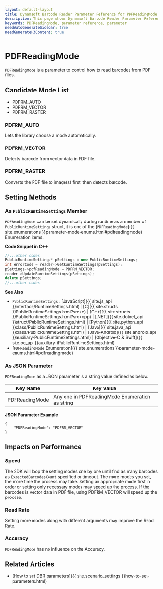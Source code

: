 ```yaml
---
layout: default-layout
title: Dynamsoft Barcode Reader Parameter Reference for PDFReadingMode
description: This page shows Dynamsoft Barcode Reader Parameter Reference for PDFReadingMode.
keywords: PDFReadingMode, parameter reference, parameter
needAutoGenerateSidebar: true
needGenerateH3Content: true
---
```



# PDFReadingMode 

`PDFReadingMode` is a parameter to control how to read barcodes from PDF files. 

## Candidate Mode List
- PDFRM_AUTO
- PDFRM_VECTOR
- PDFRM_RASTER

### PDFRM_AUTO
Lets the library choose a mode automatically.


### PDFRM_VECTOR
Detects barcode from vector data in PDF file.

### PDFRM_RASTER
Converts the PDF file to image(s) first, then detects barcode.


## Setting Methods

### As `PublicRuntimeSettings` Member
`PDFReadingMode` can be set dynamically during runtime as a member of `PublicRuntimeSettings` struct, it is one of the [`PDFReadingMode`]({{ site.enumerations }}parameter-mode-enums.html#pdfreadingmode) Enumeration items.


**Code Snippet in C++**
```cpp
//...other codes
PublicRuntimeSettings* pSettings = new PublicRuntimeSettings;
int errorCode = reader->GetRuntimeSettings(pSettings);
pSettings->pdfReadingMode = PDFRM_VECTOR;
reader->UpdateRuntimeSettings(pSettings);
delete pSettings;
//...other codes
```


**See Also**      
- `PublicRuntimeSettings:` [JavaScript]({{ site.js_api }}interface/RuntimeSettings.html) \| [C]({{ site.structs }}PublicRuntimeSettings.html?src=c) \| [C++]({{ site.structs }}PublicRuntimeSettings.html?src=cpp) \| [.NET]({{ site.dotnet_api }}struct/PublicRuntimeSettings.html) \| [Python]({{ site.python_api }}class/PublicRuntimeSettings.html) \| [Java]({{ site.java_api }}class/PublicRuntimeSettings.html) \| [Java-Android]({{ site.android_api }}auxiliary-PublicRuntimeSettings.html) \| [Objective-C & Swift]({{ site.oc_api }}auxiliary-iPublicRuntimeSettings.html)
- [`PDFReadingMode` Enumeration]({{ site.enumerations }}parameter-mode-enums.html#pdfreadingmode)


### As JSON Parameter
`PDFReadingMode` as a JSON parameter is a string value defined as below.   

| Key Name | Key Value |
| -------- | --------- |
| PDFReadingMode | Any one in PDFReadingMode Enumeration as string |



**JSON Parameter Example**   
```
{
    "PDFReadingMode": "PDFRM_VECTOR" 
}
```


## Impacts on Performance
### Speed
The SDK will loop the setting modes one by one until find as many barcodes as `ExpectedBarcodesCount` specified or timeout. The more modes you set, the more time the process may take. Setting an appropriate mode first in order or setting only necessary modes may speed up the process. If the barcodes is vector data in PDF file, using PDFRM_VECTOR will speed up the process.

### Read Rate
Setting more modes along with different arguments may improve the Read Rate. 

### Accuracy
`PDFReadingMode` has no influence on the Accuracy.


## Related Articles
- [How to set DBR parameters]({{ site.scenario_settings }}how-to-set-parameters.html)
